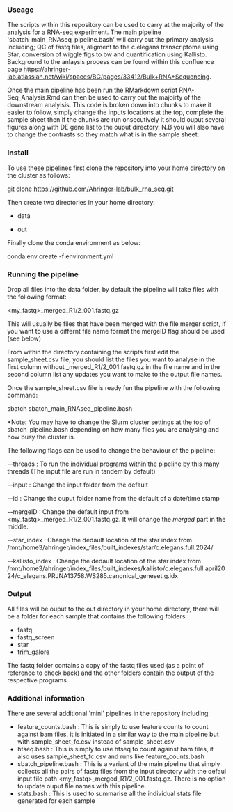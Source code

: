 ### Useage

The scripts within this repository can be used to carry at the majority of the analysis for a RNA-seq experiment. The main pipeline 'sbatch_main_RNAseq_pipeline.bash' will carry out the primary analysis including; QC of fastq files, aligment to the c.elegans transcriptome using Star, conversion of wiggle figs to bw and quantification using Kallisto. Background to the anlaysis process can be found within this confluence page https://ahringer-lab.atlassian.net/wiki/spaces/BG/pages/33412/Bulk+RNA+Sequencing.

Once the  main pipeline has been run the RMarkdown script RNA-Seq_Analysis.Rmd can then be used to carry out the majoirty of the downstream analyisis. This code is broken down into chunks to make it easier to follow, simply change the inputs locations at the top, complete the sample sheet then if the chunks are run onsecutively it should ouput several figures along with DE gene list to the ouput directory. N.B you will also have to change the contrasts so they match what is in the sample sheet.


### Install

To use these pipelines first clone the repository into your home directory on the cluster as follows:

git clone https://github.com/Ahringer-lab/bulk_rna_seq.git

Then create two directories in your home directory:

* data

* out

Finally clone the conda environment as below:

conda env create -f environment.yml

### Running the pipeline

Drop all files into the data folder, by default the pipeline will take files with the following format:

<my_fastq>_merged_R1/2_001.fastq.gz

This will usually be files that have been merged with the file merger script, if you want to use a differnt file name format the mergeID flag should be used (see below)

From within the directory containing the scripts first edit the sample_sheet.csv file, you should list the files you want to analyse in the first column without _merged_R1/2_001.fastq.gz in the file name and 
in the second column list any updates you want to make to the output file names. 

Once the sample_sheet.csv file is ready fun the pipeline with the following command:

sbatch sbatch_main_RNAseq_pipeline.bash

*Note: You may have to change the Slurm cluster settings at the top of sbatch_pipeline.bash depending on how many files you are analysing and how busy the cluster is.

The following flags can be used to change the behaviour of the pipeline:

--threads : To run the individual programs within the pipeline by this many threads (The input file are run in tandem by default)

--input : Change the input folder from the default

--id : Change the ouput folder name from the default of a date/time stamp

--mergeID : Change the default input from <my_fastq>_merged_R1/2_001.fastq.gz. It will change the _merged_ part in the middle.

--star_index : Change the dedault location of the star index from /mnt/home3/ahringer/index_files/built_indexes/star/c.elegans.full.2024/

--kallisto_index : Change the dedault location of the star index from /mnt/home3/ahringer/index_files/built_indexes/kallisto/c.elegans.full.april2024/c_elegans.PRJNA13758.WS285.canonical_geneset.g.idx

### Output

All files will be ouput to the out directory in your home directory, there will be a folder for each sample that contains the following folders:

* fastq  
* fastq_screen  
* star  
* trim_galore

The fastq folder contains a copy of the fastq files used (as a point of reference to check back) and the other folders contain the output of the respective programs.

### Additional information

There are several additional 'mini' pipelines in the repository including:

* feature_counts.bash : This is simply to use feature counts to count against bam files, it is initiated in a similar way to the main pipeline but with sample_sheet_fc.csv instead of sample_sheet.csv
* htseq.bash : This is simply to use htseq to count against bam files, it also uses sample_sheet_fc.csv and runs like feature_counts.bash
* sbatch_pipeline.bash : This is a variant of the main pipeline that simply collects all the pairs of fastq files from the input directory with the defaul input file path <my_fastq>_merged_R1/2_001.fastq.gz. There is no option to update ouput file names with this pipeline.
* stats.bash : This is used to summarise all the individual stats file generated for each sample

